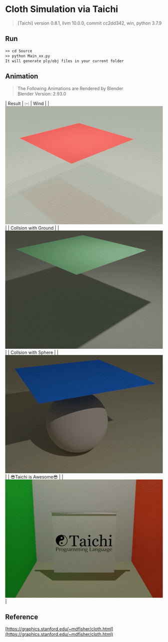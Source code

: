 # Cloth Simulation via Taichi
> [Taichi] version 0.8.1, llvm 10.0.0, commit cc2dd342, win, python 3.7.9

## Run
```
>> cd Source
>> python Main_xx.py
It will generate ply/obj files in your current folder
```

## Animation
> The Following Animations are Rendered by Blender  
> Blender Version: 2.93.0

| Result |
:-:
| Wind |
| ![Anim](readMe/Anim_01.gif) |
| Collsion with Ground |
| ![Anim](readMe/Anim_02.gif) |
| Collsion with Sphere |
| ![Anim](readMe/Anim_03.gif) |
| 😎Taichi is Awesome😎 |
| ![Anim](readMe/Anim_04.gif) |

## Reference
[https://graphics.stanford.edu/~mdfisher/cloth.html](https://graphics.stanford.edu/~mdfisher/cloth.html)

